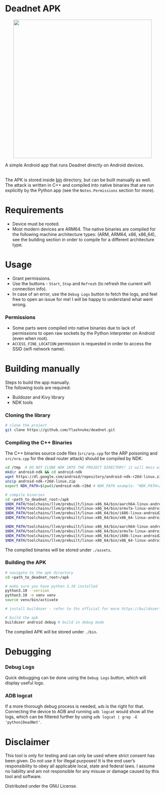 # Deadnet APK
<p align="center"><img src="https://github.com/user-attachments/assets/c85eccf8-bbf8-4904-9327-9e1c2e064eea" width="450" ></p>

A simple Android app that runs Deadnet directly on Android devices. </br> </br>

The APK is stored inside [bin](https://github.com/flashnuke/deadnet/tree/main/apk/bin) directory, but can be built manually as well.
</br>The attack is written in C++ and compiled into native binaries that are run explicitly by the Python app (see the `Notes.Permissions` section for more). </br>

# Requirements
* Device must be rooted.
* Most modern devices are ARM64. The native binaries are compiled for the following machine architecture types: (ARM, ARM64, x86, x86_64), see the building section in order to compile for a different architecture type.

# Usage
* Grant permissions.
* Use the buttons - `Start`, `Stop` and `Refresh` (to refresh the current wifi connection info).
* In case of an error, use the `Debug Logs` button to fetch the logs, and feel free to open an issue for me! I will be happy to understand what went wrong.

### Permissions
* Some parts were compiled into native binaries due to lack of permissions to open raw sockets by the Python interpreter on Android (even when root).
* `ACCESS_FINE_LOCATION` permission is requested in order to access the SSID (wifi network name).

# Building manually
Steps to build the app manually. </br>
The following tools are required:
* Buildozer and Kivy library
* NDK tools

### Cloning the library
```bash
# clone the project
git clone https://github.com/flashnuke/deadnet.git
```

### Compiling the C++ Binaries
The C++ binaries source code files (`src/arp.cpp` for the ARP poisoning and `src/nra.cpp` for the dead router attack) should be compiled by NDK:
```bash
cd /tmp  # DO NOT CLONE NDK INTO THE PROJECT DIRECTORY! it will mess with the build process
mkdir android-ndk && cd android-ndk
wget https://dl.google.com/android/repository/android-ndk-r26d-linux.zip
unzip android-ndk-r26d-linux.zip
export NDK_PATH=$(pwd)/android-ndk-r26d # NDK_PATH example: "NDK_PATH=/tmp/my-android-toolchain"

# compile binaries
cd <path_to_deadnet_root>/apk
$NDK_PATH/toolchains/llvm/prebuilt/linux-x86_64/bin/aarch64-linux-android29-clang++ -static -o assets/nra.arm64 src/nra.cpp
$NDK_PATH/toolchains/llvm/prebuilt/linux-x86_64/bin/armv7a-linux-androideabi29-clang++ -static -o assets/nra.arm src/nra.cpp
$NDK_PATH/toolchains/llvm/prebuilt/linux-x86_64/bin/i686-linux-android29-clang++ -static -o assets/nra.x86 src/nra.cpp
$NDK_PATH/toolchains/llvm/prebuilt/linux-x86_64/bin/x86_64-linux-android29-clang++ -static -o assets/nra.x86_64 src/nra.cpp

$NDK_PATH/toolchains/llvm/prebuilt/linux-x86_64/bin/aarch64-linux-android29-clang++ -static -o assets/arp.arm64 src/arp.cpp
$NDK_PATH/toolchains/llvm/prebuilt/linux-x86_64/bin/armv7a-linux-androideabi29-clang++ -static -o assets/arp.arm src/arp.cpp
$NDK_PATH/toolchains/llvm/prebuilt/linux-x86_64/bin/i686-linux-android29-clang++ -static -o assets/arp.x86 src/arp.cpp
$NDK_PATH/toolchains/llvm/prebuilt/linux-x86_64/bin/x86_64-linux-android29-clang++ -static -o assets/arp.x86_64 src/arp.cpp
```

The compiled binaries will be stored under `./assets`.

### Building the APK
```bash
# navigate to the apk directory
cd <path_to_deadnet_root>/apk

# make sure you have python 3.10 installed
python3.10 --version
python3.10 -m venv venv
source venv/bin/activate

# install buildozer - refer to ths official for more https://buildozer.readthedocs.io/en/latest/installation.html

# build the apk 
buildozer android debug # build in debug mode
```
The compiled APK will be stored under `./bin`.

# Debugging
### Debug Logs
Quick debugging can be done using the `Debug Logs` button, which will display useful logs. </br>
### ADB logcat
If a more thorough debug process is needed, `adb` is the right for that. </br>
Connecting the device to ADB and running `adb logcat` would show all the logs, which can be filtered further by using `adb logcat | grep -E 'python|DeadNet'`.

# Disclaimer

This tool is only for testing and can only be used where strict consent has been given. Do not use it for illegal purposes! It is the end user’s responsibility to obey all applicable local, state and federal laws. I assume no liability and am not responsible for any misuse or damage caused by this tool and software.

Distributed under the GNU License.
